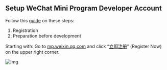## Setup WeChat Mini Program Developer Account  



Follow this [guide](https://medium.com/@yelin.qiu/a-complete-manual-on-wechat-mini-program-development-8fd28a85ee0d) on these steps:

1. Registration
2. Preparation before development



Starting with: Go to [mp.weixin.qq.com](http://mp.weixin.qq.com/) and click “[立即注册](https://mp.weixin.qq.com/cgi-bin/registermidpage?action=index&lang=zh_CN)” (Register Now) on the upper right corner.

![img](https://miro.medium.com/max/1800/1*0SgcjsIpv5AVT-ZimQ-OrQ.jpeg)